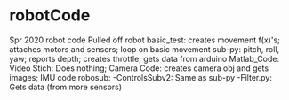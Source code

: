 # robotCode
Spr 2020 robot code
Pulled off robot
basic_test: creates movement f(x)'s; attaches motors and sensors; loop on basic movement
sub-py: pitch, roll, yaw; reports depth; creates throttle; gets data from arduino
Matlab_Code: Video Stich: Does nothing; Camera Code: creates camera obj and gets images;
IMU code robosub:
-ControlsSubv2: Same as sub-py
-Filter.py: Gets data (from more sensors)
